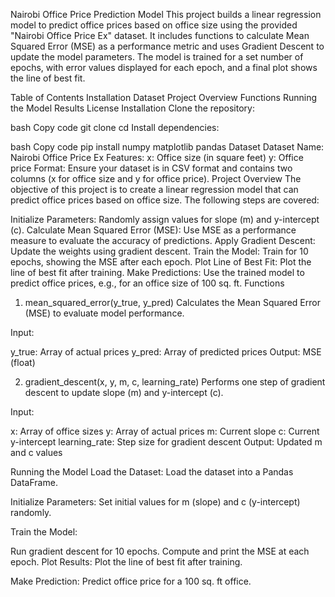 Nairobi Office Price Prediction Model
This project builds a linear regression model to predict office prices based on office size using the provided "Nairobi Office Price Ex" dataset. It includes functions to calculate Mean Squared Error (MSE) as a performance metric and uses Gradient Descent to update the model parameters. The model is trained for a set number of epochs, with error values displayed for each epoch, and a final plot shows the line of best fit.

Table of Contents
Installation
Dataset
Project Overview
Functions
Running the Model
Results
License
Installation
Clone the repository:

bash
Copy code
git clone <your-repository-link>
cd <your-repository-directory>
Install dependencies:

bash
Copy code
pip install numpy matplotlib pandas
Dataset
Dataset Name: Nairobi Office Price Ex
Features:
x: Office size (in square feet)
y: Office price
Format: Ensure your dataset is in CSV format and contains two columns (x for office size and y for office price).
Project Overview
The objective of this project is to create a linear regression model that can predict office prices based on office size. The following steps are covered:

Initialize Parameters: Randomly assign values for slope (m) and y-intercept (c).
Calculate Mean Squared Error (MSE): Use MSE as a performance measure to evaluate the accuracy of predictions.
Apply Gradient Descent: Update the weights using gradient descent.
Train the Model: Train for 10 epochs, showing the MSE after each epoch.
Plot Line of Best Fit: Plot the line of best fit after training.
Make Predictions: Use the trained model to predict office prices, e.g., for an office size of 100 sq. ft.
Functions
1. mean_squared_error(y_true, y_pred)
Calculates the Mean Squared Error (MSE) to evaluate model performance.

Input:

y_true: Array of actual prices
y_pred: Array of predicted prices
Output: MSE (float)

2. gradient_descent(x, y, m, c, learning_rate)
Performs one step of gradient descent to update slope (m) and y-intercept (c).

Input:

x: Array of office sizes
y: Array of actual prices
m: Current slope
c: Current y-intercept
learning_rate: Step size for gradient descent
Output: Updated m and c values

Running the Model
Load the Dataset: Load the dataset into a Pandas DataFrame.

Initialize Parameters: Set initial values for m (slope) and c (y-intercept) randomly.

Train the Model:

Run gradient descent for 10 epochs.
Compute and print the MSE at each epoch.
Plot Results: Plot the line of best fit after training.

Make Prediction: Predict office price for a 100 sq. ft office.
